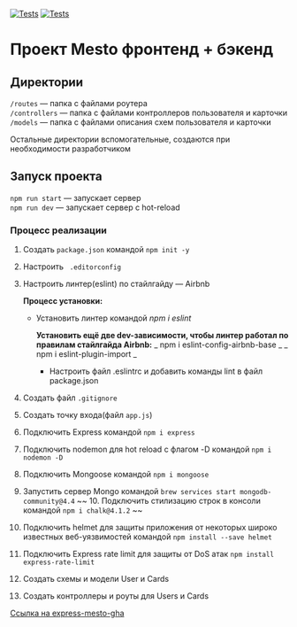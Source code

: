 [![Tests](../../actions/workflows/tests-13-sprint.yml/badge.svg)](../../actions/workflows/tests-13-sprint.yml) [![Tests](../../actions/workflows/tests-14-sprint.yml/badge.svg)](../../actions/workflows/tests-14-sprint.yml)

# Проект Mesto фронтенд + бэкенд

## Директории

`/routes` — папка с файлами роутера  
`/controllers` — папка с файлами контроллеров пользователя и карточки  
`/models` — папка с файлами описания схем пользователя и карточки

Остальные директории вспомогательные, создаются при необходимости разработчиком

## Запуск проекта

`npm run start` — запускает сервер  
`npm run dev` — запускает сервер с hot-reload

### Процесс реализации

1.  Создать `package.json` командой `npm init -y`
2.  Настроить ` .editorconfig`
3.  Настроить линтер(eslint) по стайлгайду — Airbnb

    **Процесс установки:**

    - Установить линтер командой _npm i eslint_

      **Установить ещё две dev-зависимости, чтобы линтер работал по правилам стайлгайда Airbnb:**
      _ npm i eslint-config-airbnb-base _
      _ npm i eslint-plugin-import _

      - Настроить файл .eslintrc и добавить команды lint в файл package.json

4.  Создать файл `.gitignore`
5.  Создать точку входа(файл `app.js`)
6.  Подключить Express командой `npm i express`
7.  Подключить nodemon для hot reload c флагом -D командой `npm i nodemon -D`
8.  Подключить Mongoose командой `npm i mongoose`
9.  Запустить сервер Mongo командой `brew services start mongodb-community@4.4`
~~ 10. Подключить стилизацию строк в консоли командой `npm i chalk@4.1.2` ~~
10. Подключить helmet для защиты приложения от некоторых широко известных веб-уязвимостей командой `npm install --save helmet`
11. Подключить Express rate limit для защиты от DoS атак `npm install express-rate-limit`
12. Создать схемы и модели User и Cards
13. Создать контроллеры и роуты для Users и Сards

[Ссылка на express-mesto-gha](https://github.com/AlexeyPakhomov/express-mesto-gha)
